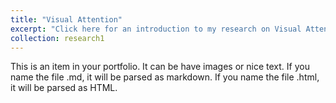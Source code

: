 ```yaml
---
title: "Visual Attention"
excerpt: "Click here for an introduction to my research on Visual Attention<br/><img src='/images/attention.webp' width = "250'>"
collection: research1
---
```


This is an item in your portfolio. It can be have images or nice text. If you name the file .md, it will be parsed as markdown. If you name the file .html, it will be parsed as HTML. 
